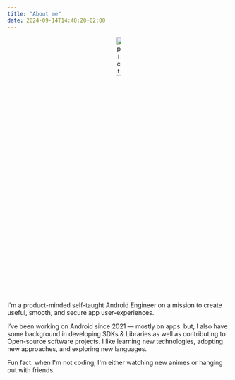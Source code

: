 ```yaml
---
title: "About me"
date: 2024-09-14T14:40:20+02:00
---
```


<p align="center">
<img src="/about/profile.jpg" title="Me" width="15%" alt="picture of me" />
</p>

I'm a product-minded self-taught Android Engineer on a mission to create useful, smooth, and secure app user-experiences.

I’ve been working on Android since 2021 — mostly on apps. but, I also have some background in developing SDKs & Libraries as well as contributing to Open-source software projects.
I like learning new technologies, adopting new approaches, and exploring new languages.

Fun fact: when I'm not coding, I'm either watching new animes or hanging out with friends.